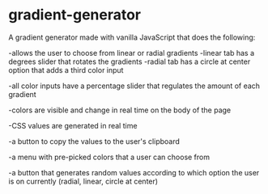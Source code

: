 # gradient-generator

A gradient generator made with vanilla JavaScript that does the following:

-allows the user to choose from linear or radial gradients
    -linear tab has a degrees slider that rotates the gradients
    -radial tab has a circle at center option that adds a third color input

-all color inputs have a percentage slider that regulates the amount of each gradient

-colors are visible and change in real time on the body of the page

-CSS values are generated in real time

-a button to copy the values to the user's clipboard

-a menu with pre-picked colors that a user can choose from

-a button that generates random values according to which option the user is on currently (radial, linear, circle at center)
